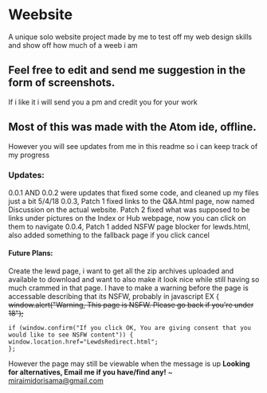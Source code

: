 # Weebsite
A unique solo website project made by me to test off my web design skills and show off how much of a weeb i am

## Feel free to edit and send me suggestion in the form of screenshots.
If i like it i will send you a pm and credit you for your work

## Most of this was made with the Atom ide, offline.
However you will see updates from me in this readme so i can keep track of my progress

### Updates:
0.0.1 AND 0.0.2 were updates that fixed some code, and cleaned up my files just a bit 5/4/18
0.0.3, Patch 1 fixed links to the Q&A.html page, now named Discussion on the actual website.
       Patch 2 fixed what was supposed to be links under pictures on the Index or Hub webpage, now you can click on them to navigate
0.0.4, Patch 1 added NSFW page blocker for lewds.html, also added something to the fallback page if you click cancel

#### Future Plans:
Create the lewd page, i want to get all the zip archives uploaded and available to download and want to also make it look nice while still having so much crammed in that page. I have to make a warning before the page is accessable describing that its NSFW, probably in javascript EX {
~~window.alert("Warning, This page is NSFW. Please go back if you're under 18");~~
```
if (window.confirm("If you click OK, You are giving consent that you would like to see NSFW content")) {
window.location.href="LewdsRedirect.html";
};
```
However the page may still be viewable when the message is up
**Looking for alternatives, Email me if you have/find any!**
 ~ miraimidorisama@gmail.com
